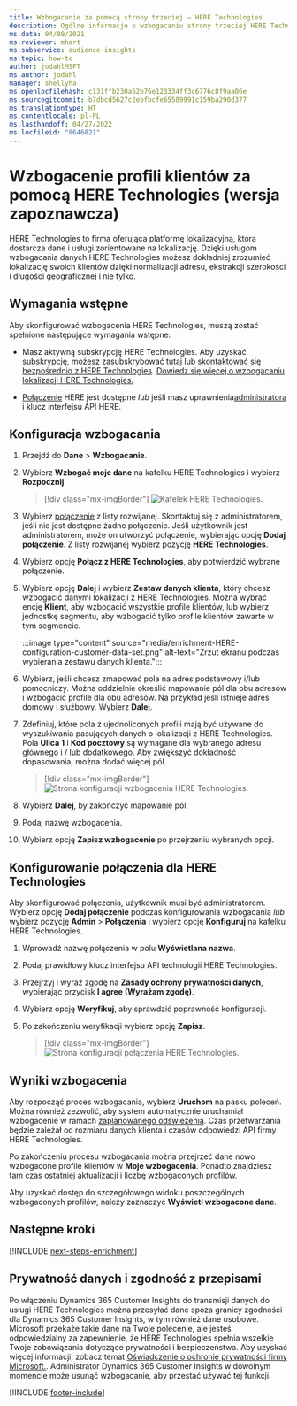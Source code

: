 ```yaml
---
title: Wzbogacanie za pomocą strony trzeciej – HERE Technologies
description: Ogólne informacje o wzbogacaniu strony trzeciej HERE Technologies.
ms.date: 04/09/2021
ms.reviewer: mhart
ms.subservice: audience-insights
ms.topic: how-to
author: jodahlMSFT
ms.author: jodahl
manager: shellyha
ms.openlocfilehash: c131ffb230a62b76e123334ff3c6776c8f9aa06e
ms.sourcegitcommit: b7dbcd5627c2ebfbcfe65589991c159ba290d377
ms.translationtype: HT
ms.contentlocale: pl-PL
ms.lasthandoff: 04/27/2022
ms.locfileid: "8646821"
---
```

# <a name="enrichment-of-customer-profiles-with-here-technologies-preview"></a>Wzbogacenie profili klientów za pomocą HERE Technologies (wersja zapoznawcza)

HERE Technologies to firma oferująca platformę lokalizacyjną, która dostarcza dane i usługi zorientowane na lokalizację. Dzięki usługom wzbogacania danych HERE Technologies możesz dokładniej zrozumieć lokalizację swoich klientów dzięki normalizacji adresu, ekstrakcji szerokości i długości geograficznej i nie tylko.

## <a name="prerequisites"></a>Wymagania wstępne

Aby skonfigurować wzbogacenia HERE Technologies, muszą zostać spełnione następujące wymagania wstępne:

- Masz aktywną subskrypcję HERE Technologies. Aby uzyskać subskrypcję, możesz zasubskrybować [tutaj](https://developer.here.com/sign-up?utm_medium=referral&utm_source=Microsoft-Dynamics-CI&create=Freemium-Basic) lub [skontaktować się bezpośrednio z HERE Technologies](https://developer.here.com/help?utm_medium=referral&utm_source=Microsoft-Dynamics-CI#how-can-we-help-you). [Dowiedz się więcej o wzbogacaniu lokalizacji HERE Technologies.](https://developer.here.com/location-enrichment?cid=Dev-MicrosoftDynamics-DB-0-Dev-&utm_source=MicrosoftDynamics&utm_medium=referral&utm_campaign=Online_Dev_ReferralMicrosoft)

- [Połączenie](connections.md) HERE jest dostępne *lub* jeśli masz uprawnienia[administratora](permissions.md#admin) i klucz interfejsu API HERE.

## <a name="configure-the-enrichment"></a>Konfiguracja wzbogacania

1. Przejdź do **Dane** > **Wzbogacanie**. 

1. Wybierz **Wzbogać moje dane** na kafelku HERE Technologies i wybierz **Rozpocznij**.

   > [!div class="mx-imgBorder"]
   > ![Kafelek HERE Technologies.](media/HERE-tile.png "Kafelek HERE Technologies")

1. Wybierz [połączenie](connections.md) z listy rozwijanej. Skontaktuj się z administratorem, jeśli nie jest dostępne żadne połączenie. Jeśli użytkownik jest administratorem, może on utworzyć połączenie, wybierając opcję **Dodaj połączenie**. Z listy rozwijanej wybierz pozycję **HERE Technologies**. 

1. Wybierz opcję **Połącz z HERE Technologies**, aby potwierdzić wybrane połączenie.

1.  Wybierz opcję **Dalej** i wybierz **Zestaw danych klienta**, który chcesz wzbogacić danymi lokalizacji z HERE Technologies. Można wybrać encję **Klient**, aby wzbogacić wszystkie profile klientów, lub wybierz jednostkę segmentu, aby wzbogacić tylko profile klientów zawarte w tym segmencie.

    :::image type="content" source="media/enrichment-HERE-configuration-customer-data-set.png" alt-text="Zrzut ekranu podczas wybierania zestawu danych klienta.":::

1. Wybierz, jeśli chcesz zmapować pola na adres podstawowy i/lub pomocniczy. Można oddzielnie określić mapowanie pól dla obu adresów i wzbogacić profile dla obu adresów. Na przykład jeśli istnieje adres domowy i służbowy. Wybierz **Dalej**.

1. Zdefiniuj, które pola z ujednoliconych profili mają być używane do wyszukiwania pasujących danych o lokalizacji z HERE Technologies. Pola **Ulica 1** i **Kod pocztowy** są wymagane dla wybranego adresu głównego i / lub dodatkowego. Aby zwiększyć dokładność dopasowania, można dodać więcej pól.

   > [!div class="mx-imgBorder"]
   > ![Strona konfiguracji wzbogacenia HERE Technologies.](media/enrichment-HERE-configuration.png "Strona konfiguracji wzbogacenia HERE Technologies")

1. Wybierz **Dalej**, by zakończyć mapowanie pól.

1. Podaj nazwę wzbogacenia. 

1. Wybierz opcję **Zapisz wzbogacenie** po przejrzeniu wybranych opcji.

## <a name="configure-the-connection-for-here-technologies"></a>Konfigurowanie połączenia dla HERE Technologies 

Aby skonfigurować połączenia, użytkownik musi być administratorem. Wybierz opcję **Dodaj połączenie** podczas konfigurowania wzbogacania *lub* wybierz pozycję **Admin** > **Połączenia** i wybierz opcję **Konfiguruj** na kafelku HERE Technologies.

1. Wprowadź nazwę połączenia w polu **Wyświetlana nazwa**.

1. Podaj prawidłowy klucz interfejsu API technologii HERE Technologies.

1. Przejrzyj i wyraź zgodę na **Zasady ochrony prywatności danych**, wybierając przycisk **I agree (Wyrażam zgodę)**.

1. Wybierz opcję **Weryfikuj**, aby sprawdzić poprawność konfiguracji.

1. Po zakończeniu weryfikacji wybierz opcję **Zapisz**.

   > [!div class="mx-imgBorder"]
   > ![Strona konfiguracji połączenia HERE Technologies.](media/enrichment-HERE-connection.png "Strona konfiguracji połączenia HERE Technologies")

## <a name="enrichment-results"></a>Wyniki wzbogacenia

Aby rozpocząć proces wzbogacania, wybierz **Uruchom** na pasku poleceń. Można również zezwolić, aby system automatycznie uruchamiał wzbogacenie w ramach [zaplanowanego odświeżenia](system.md#schedule-tab). Czas przetwarzania będzie zależał od rozmiaru danych klienta i czasów odpowiedzi API firmy HERE Technologies.

Po zakończeniu procesu wzbogacania można przejrzeć dane nowo wzbogacone profile klientów w **Moje wzbogacenia**. Ponadto znajdziesz tam czas ostatniej aktualizacji i liczbę wzbogaconych profilów.

Aby uzyskać dostęp do szczegółowego widoku poszczególnych wzbogaconych profilów, należy zaznaczyć **Wyświetl wzbogacone dane**.

## <a name="next-steps"></a>Następne kroki

[!INCLUDE [next-steps-enrichment](includes/next-steps-enrichment.md)]

## <a name="data-privacy-and-compliance"></a>Prywatność danych i zgodność z przepisami

Po włączeniu Dynamics 365 Customer Insights do transmisji danych do usługi HERE Technologies można przesyłać dane spoza granicy zgodności dla Dynamics 365 Customer Insights, w tym również dane osobowe. Microsoft przekaże takie dane na Twoje polecenie, ale jesteś odpowiedzialny za zapewnienie, że HERE Technologies spełnia wszelkie Twoje zobowiązania dotyczące prywatności i bezpieczeństwa. Aby uzyskać więcej informacji, zobacz temat [Oświadczenie o ochronie prywatności firmy Microsoft.](https://go.microsoft.com/fwlink/?linkid=396732).
Administrator Dynamics 365 Customer Insights w dowolnym momencie może usunąć wzbogacanie, aby przestać używać tej funkcji.


[!INCLUDE [footer-include](includes/footer-banner.md)]

